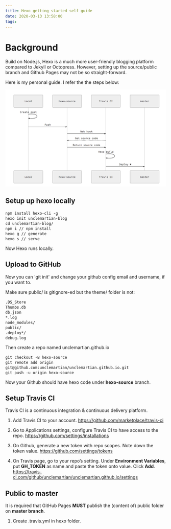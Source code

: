 ```yaml
---
title: Hexo getting started self guide
date: 2020-03-13 13:58:00
tags:
---
```


# Background 

Build on Node.js, Hexo is a much more user-friendly blogging platform compared to Jekyll or Octopress. However, setting up the source/public branch and Github Pages may not be so straight-forward.

Here is my personal guide. I refer the the steps below: 

![](/images/hexo-setup-guide-overview.png)

## Setup up hexo locally

    npm install hexo-cli -g
    hexo init unclemartian-blog
    cd unclemartian-blog/
    npm i // npm install
    hexo g // generate
    hexo s // serve

Now Hexo runs locally. 

## Upload to GitHub

Now you can 'git init' and change your github config email and username, if you want to.

Make sure public/ is gitignore-ed but the theme/ folder is not: 

    .DS_Store
    Thumbs.db
    db.json
    *.log
    node_modules/
    public/
    .deploy*/
    debug.log

Then create a repo named unclemartian.github.io

    git checkout -B hexo-source
    git remote add origin git@github.com:unclemartian/unclemartian.github.io.git
    git push -u origin hexo-source

Now your Github should have hexo code under __hexo-source__ branch.

## Setup Travis CI

Travis CI is a continuous integration & continuous delivery platform. 

1. Add Travis CI to your account.
    https://github.com/marketplace/travis-ci
    
1. Go to Applications settings, configure Travis CI to have access to the repo.
    https://github.com/settings/installations
    
1. On Github, generate a new token with repo scopes. Note down the token value.
    https://github.com/settings/tokens
    
1. On Travis page, go to your repo’s setting. Under __Environment Variables__, put __GH_TOKEN__ as name and paste the token onto value. Click __Add__.
    https://travis-ci.com/github/unclemartian/unclemartian.github.io/settings

## Public to master

It is required that GitHub Pages __MUST__ publish the (content of) public folder on __master branch__.

1. Create .travis.yml in hexo folder.

